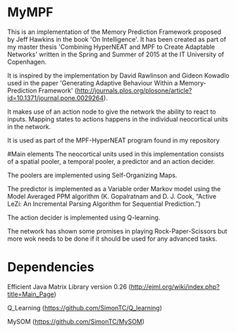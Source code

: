 # MyMPF

This is an implementation of the Memory Prediction Framework proposed by Jeff Hawkins in the book 'On Intelligence'. 
It has been created as part of my master thesis 'Combining HyperNEAT and MPF to Create Adaptable Networks' written in the Spring and Summer of 2015 at the IT University of Copenhagen.

It is inspired by the implementation by David Rawlinson and Gideon Kowadlo used in the paper 'Generating Adaptive Behaviour Within a Memory-Prediction Framework' (http://journals.plos.org/plosone/article?id=10.1371/journal.pone.0029264).

It makes use of an action node to give the network the ability to react to inputs. Mapping states to actions happens in the individual neocortical units in the network.

It is used as part of the MPF-HyperNEAT program found in my repository

#Main elements
The neocortical units used in this implementation consists of a spatial pooler, a temporal pooler, a predictor and an action decider.

The poolers are implemented using Self-Organizing Maps.

The predictor is implemented as a Variable order Markov model using the Model Averaged PPM algorithm (K. Gopalratnam and D. J. Cook, “Active LeZi: An Incremental Parsing Algorithm for Sequential Prediction.”)

The action decider is implemented using Q-learning.

The network has shown some promises in playing Rock-Paper-Scissors but more wok needs to be done if it should be used for any advanced tasks.

# Dependencies
Efficient Java Matrix Library version 0.26 (http://ejml.org/wiki/index.php?title=Main_Page)

Q_Learning (https://github.com/SimonTC/Q_learning)

MySOM (https://github.com/SimonTC/MySOM)
